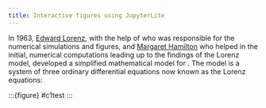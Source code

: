 ```yaml
---
title: Interactive figures using JupyterLite
---
```


In 1963, [Edward Lorenz](wiki:Edward_Norton_Lorenz), with the help of [](wiki:Ellen_Fetter) who was responsible for the numerical simulations and figures, and [Margaret Hamilton](<wiki:Margaret_Hamilton_(software_engineer)>) who helped in the initial, numerical computations leading up to the findings of the Lorenz model, developed a simplified mathematical model for [](wiki:atmospheric_convection). The model is a system of three ordinary differential equations now known as the Lorenz equations:



:::{figure} #c1test
:::




